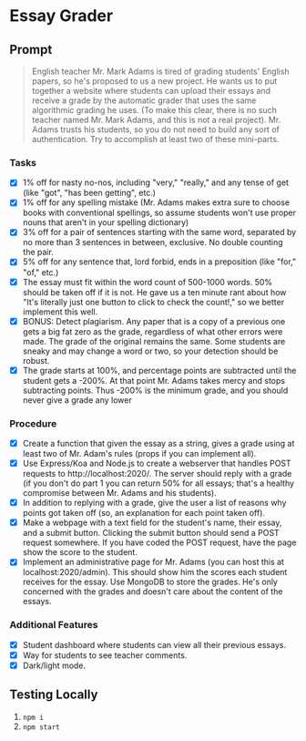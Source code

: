 # Essay Grader

## Prompt
> English teacher Mr. Mark Adams is tired of grading students' English papers, so he's proposed to us a new project. He wants us to put together a website where students can upload their essays and receive a grade by the automatic grader that uses the same algorithmic grading he uses. (To make this clear, there is no such teacher named Mr. Mark Adams, and this is not a real project). 
> Mr. Adams trusts his students, so you do not need to build any sort of authentication.
> Try to accomplish at least two of these mini-parts.

### Tasks
- [x] 1% off for nasty no-nos, including "very," "really," and any tense of get (like "got", "has been getting", etc.)
- [x] 1% off for any spelling mistake (Mr. Adams makes extra sure to choose books with conventional spellings, so assume students won't use proper nouns that aren't in your spelling dictionary)
- [x] 3% off for a pair of sentences starting with the same word, separated by no more than 3 sentences in between, exclusive. No double counting the pair.
- [x] 5% off for any sentence that, lord forbid, ends in a preposition (like "for," "of," etc.)
- [x] The essay must fit within the word count of 500-1000 words. 50% should be taken off if it is not. He gave us a ten minute rant about how "It's literally just one button to click to check the count!," so we better implement this well. 
- [x] BONUS: Detect plagiarism. Any paper that is a copy of a previous one gets a big fat zero as the grade, regardless of what other errors were made. The grade of the original remains the same. Some students are sneaky and may change a word or two, so your detection should be robust.
- [x] The grade starts at 100%, and percentage points are subtracted until the student gets a -200%. At that point Mr. Adams takes mercy and stops subtracting points. Thus -200% is the minimum grade, and you should never give a grade any lower

### Procedure
- [x] Create a function that given the essay as a string, gives a grade using at least two of Mr. Adam's rules (props if you can implement all).
- [x] Use Express/Koa and Node.js to create a webserver that handles POST requests to http://localhost:2020/. The server should reply with a grade (if you don't do part 1 you can return 50% for all essays; that's a healthy compromise between Mr. Adams and his students).
- [x] In addition to replying with a grade, give the user a list of reasons why points got taken off (so, an explanation for each point taken off).
- [x] Make a webpage with a text field for the student's name, their essay, and a submit button. Clicking the submit button should send a POST request somewhere. If you have coded the POST request, have the page show the score to the student.
- [x] Implement an administrative page for Mr. Adams (you can host this at localhost:2020/admin). This should show him the scores each student receives for the essay. Use MongoDB to store the grades. He's only concerned with the grades and doesn't care about the content of the essays.

### Additional Features
- [x] Student dashboard where students can view all their previous essays.
- [x] Way for students to see teacher comments.
- [x] Dark/light mode.

## Testing Locally
1. `npm i`
2. `npm start`
